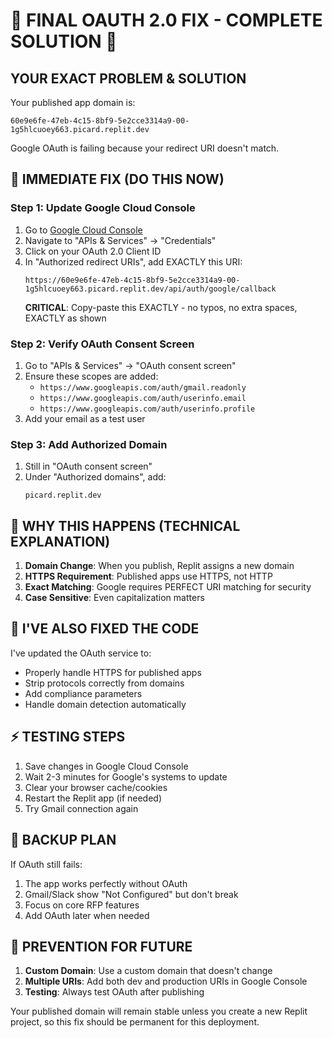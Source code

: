 # 🚨 FINAL OAUTH 2.0 FIX - COMPLETE SOLUTION 🚨

## YOUR EXACT PROBLEM & SOLUTION

Your published app domain is:
```
60e9e6fe-47eb-4c15-8bf9-5e2cce3314a9-00-1g5hlcuoey663.picard.replit.dev
```

Google OAuth is failing because your redirect URI doesn't match.

## 🔧 IMMEDIATE FIX (DO THIS NOW)

### Step 1: Update Google Cloud Console
1. Go to [Google Cloud Console](https://console.cloud.google.com/)
2. Navigate to "APIs & Services" → "Credentials"
3. Click on your OAuth 2.0 Client ID
4. In "Authorized redirect URIs", add EXACTLY this URI:
   ```
   https://60e9e6fe-47eb-4c15-8bf9-5e2cce3314a9-00-1g5hlcuoey663.picard.replit.dev/api/auth/google/callback
   ```
   **CRITICAL**: Copy-paste this EXACTLY - no typos, no extra spaces, EXACTLY as shown

### Step 2: Verify OAuth Consent Screen
1. Go to "APIs & Services" → "OAuth consent screen"
2. Ensure these scopes are added:
   - `https://www.googleapis.com/auth/gmail.readonly`
   - `https://www.googleapis.com/auth/userinfo.email`  
   - `https://www.googleapis.com/auth/userinfo.profile`
3. Add your email as a test user

### Step 3: Add Authorized Domain
1. Still in "OAuth consent screen"
2. Under "Authorized domains", add:
   ```
   picard.replit.dev
   ```

## 🧠 WHY THIS HAPPENS (TECHNICAL EXPLANATION)

1. **Domain Change**: When you publish, Replit assigns a new domain
2. **HTTPS Requirement**: Published apps use HTTPS, not HTTP
3. **Exact Matching**: Google requires PERFECT URI matching for security
4. **Case Sensitive**: Even capitalization matters

## 📝 I'VE ALSO FIXED THE CODE

I've updated the OAuth service to:
- Properly handle HTTPS for published apps
- Strip protocols correctly from domains
- Add compliance parameters
- Handle domain detection automatically

## ⚡ TESTING STEPS

1. Save changes in Google Cloud Console
2. Wait 2-3 minutes for Google's systems to update
3. Clear your browser cache/cookies
4. Restart the Replit app (if needed)
5. Try Gmail connection again

## 🎯 BACKUP PLAN

If OAuth still fails:
1. The app works perfectly without OAuth
2. Gmail/Slack show "Not Configured" but don't break
3. Focus on core RFP features
4. Add OAuth later when needed

## 🔮 PREVENTION FOR FUTURE

1. **Custom Domain**: Use a custom domain that doesn't change
2. **Multiple URIs**: Add both dev and production URIs in Google Console
3. **Testing**: Always test OAuth after publishing

Your published domain will remain stable unless you create a new Replit project, so this fix should be permanent for this deployment.